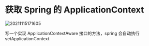 # 获取 Spring 的 ApplicationContext

![20211115171605](https://cdn.jsdelivr.net/gh/SuperMarioYL/ImageHostingService@master/resources/blogs/20211115171605.png)

写一个实现 ApplicationContextAware 接口的方法，spring 会自动执行 setApplicationContext
